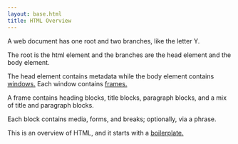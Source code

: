 ```yaml
---
layout: base.html
title: HTML Overview
---
```


A web document has one root and two branches, like the letter Y.

The root is the html element and the branches are the head element and the body element.

<p id="branch">

The head element contains metadata while the body element contains [windows.](/en/html-windows) Each window contains [frames.](/en/html-windows#frames)
</p>

A frame contains heading blocks, title blocks, paragraph blocks, and a mix of title and paragraph blocks.

Each block contains media, forms, and breaks; optionally, via a phrase.

This is an overview of HTML, and it starts with a [boilerplate.](/en/html-boilerplate)

